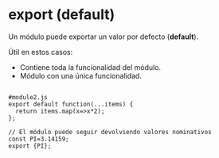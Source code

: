 # export (default)

Un módulo puede exportar un valor por defecto (__default__).

Útil en estos casos:
 - Contiene toda la funcionalidad del módulo.
 - Módulo con una única funcionalidad.

<pre><code>
#module2.js
export default function(...items) {
  return items.map(x=>x*2);
};

// El módulo puede seguir devolviendo valores nominativos
const PI=3.14159;
export {PI};

</code></pre>
